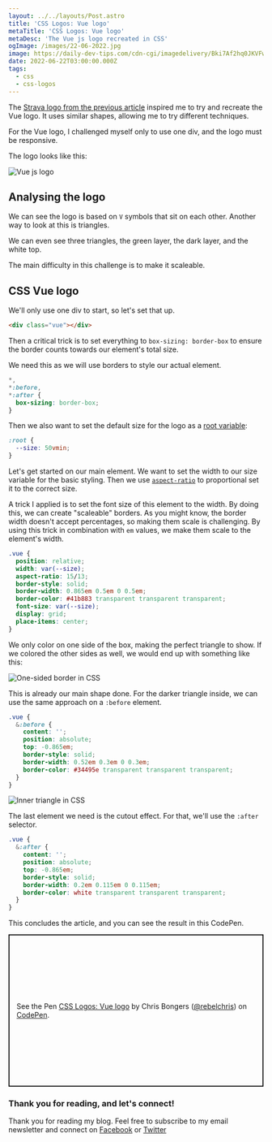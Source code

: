 ```yaml
---
layout: ../../layouts/Post.astro
title: 'CSS Logos: Vue logo'
metaTitle: 'CSS Logos: Vue logo'
metaDesc: 'The Vue js logo recreated in CSS'
ogImage: /images/22-06-2022.jpg
image: https://daily-dev-tips.com/cdn-cgi/imagedelivery/Bki7Af2hq0JKVFw1XYYMQg/d430b405-b4d2-4149-907d-b600cde56100
date: 2022-06-22T03:00:00.000Z
tags:
  - css
  - css-logos
---
```


The [Strava logo from the previous article](https://daily-dev-tips.com/posts/css-logos-strava-logo/) inspired me to try and recreate the Vue logo.
It uses similar shapes, allowing me to try different techniques.

For the Vue logo, I challenged myself only to use one div, and the logo must be responsive.

The logo looks like this:

![Vue js logo](https://cdn.hashnode.com/res/hashnode/image/upload/v1655012205990/SlGwV1aND.png)

## Analysing the logo

We can see the logo is based on `V` symbols that sit on each other. Another way to look at this is triangles.

We can even see three triangles, the green layer, the dark layer, and the white top.

The main difficulty in this challenge is to make it scaleable.

## CSS Vue logo

We'll only use one div to start, so let's set that up.

```html
<div class="vue"></div>
```

Then a critical trick is to set everything to `box-sizing: border-box` to ensure the border counts towards our element's total size.

We need this as we will use borders to style our actual element.

```css
*,
*:before,
*:after {
  box-sizing: border-box;
}
```

Then we also want to set the default size for the logo as a [root variable](https://daily-dev-tips.com/posts/how-to-use-css-vars/):

```css
:root {
  --size: 50vmin;
}
```

Let's get started on our main element.
We want to set the width to our size variable for the basic styling. Then we use [`aspect-ratio`](https://daily-dev-tips.com/posts/css-aspect-ratio-its-finally-here/) to proportional set it to the correct size.

A trick I applied is to set the font size of this element to the width. By doing this, we can create "scaleable" borders.
As you might know, the border width doesn't accept percentages, so making them scale is challenging.
By using this trick in combination with `em` values, we make them scale to the element's width.

```css
.vue {
  position: relative;
  width: var(--size);
  aspect-ratio: 15/13;
  border-style: solid;
  border-width: 0.865em 0.5em 0 0.5em;
  border-color: #41b883 transparent transparent transparent;
  font-size: var(--size);
  display: grid;
  place-items: center;
}
```

We only color on one side of the box, making the perfect triangle to show.
If we colored the other sides as well, we would end up with something like this:

![One-sided border in CSS](https://cdn.hashnode.com/res/hashnode/image/upload/v1655014122546/s8PEEkQLZ.png)

This is already our main shape done. For the darker triangle inside, we can use the same approach on a `:before` element.

```css
.vue {
  &:before {
    content: '';
    position: absolute;
    top: -0.865em;
    border-style: solid;
    border-width: 0.52em 0.3em 0 0.3em;
    border-color: #34495e transparent transparent transparent;
  }
}
```

![Inner triangle in CSS](https://cdn.hashnode.com/res/hashnode/image/upload/v1655014229847/3DZxIOANE.png)

The last element we need is the cutout effect.
For that, we'll use the `:after` selector.

```css
.vue {
  &:after {
    content: '';
    position: absolute;
    top: -0.865em;
    border-style: solid;
    border-width: 0.2em 0.115em 0 0.115em;
    border-color: white transparent transparent transparent;
  }
}
```

This concludes the article, and you can see the result in this CodePen.

<p class="codepen" data-height="300" data-default-tab="html,result" data-slug-hash="rNJQXVo" data-user="rebelchris" style="height: 300px; box-sizing: border-box; display: flex; align-items: center; justify-content: center; border: 2px solid; margin: 1em 0; padding: 1em;">
  <span>See the Pen <a href="https://codepen.io/rebelchris/pen/rNJQXVo">
  CSS Logos: Vue logo</a> by Chris Bongers (<a href="https://codepen.io/rebelchris">@rebelchris</a>)
  on <a href="https://codepen.io">CodePen</a>.</span>
</p>
<script async defer src="https://cpwebassets.codepen.io/assets/embed/ei.js"></script>

### Thank you for reading, and let's connect!

Thank you for reading my blog. Feel free to subscribe to my email newsletter and connect on [Facebook](https://www.facebook.com/DailyDevTipsBlog) or [Twitter](https://twitter.com/DailyDevTips1)
